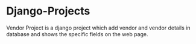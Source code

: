 # Django-Projects

Vendor Project is a django project which add vendor and vendor details in database and shows the specific fields on the web page.

